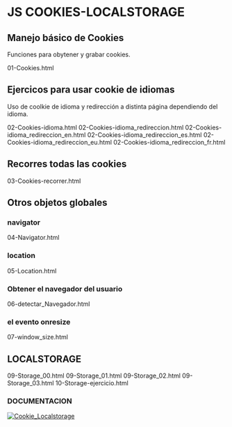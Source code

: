 # JS COOKIES-LOCALSTORAGE

## Manejo básico de Cookies

Funciones para obytener y grabar cookies.

01-Cookies.html


## Ejercicos para usar cookie de idiomas
Uso de coolkie de idioma y redirección a distinta página dependiendo del idioma.

02-Cookies-idioma.html
02-Cookies-idioma_redireccion.html
02-Cookies-idioma_redireccion_en.html
02-Cookies-idioma_redireccion_es.html
02-Cookies-idioma_redireccion_eu.html
02-Cookies-idioma_redireccion_fr.html

## Recorres todas las cookies
03-Cookies-recorrer.html

## Otros objetos globales

### navigator
04-Navigator.html

### location
05-Location.html

### Obtener el navegador del usuario

06-detectar_Navegador.html

### el evento onresize 
07-window_size.html

## LOCALSTORAGE
09-Storage_00.html
09-Storage_01.html
09-Storage_02.html
09-Storage_03.html
10-Storage-ejercicio.html

### DOCUMENTACION

[![Cookie_Localstorage](https://img.shields.io/badge/cookie_localstorage-yellow?style=for-the-badge&logo=google-slides&logoColor=yellow&labelColor=black)](https://docs.google.com/presentation/d/1rTIUbxueAOxUOdXNKrYtGgCswSCpzSENOLpReap8E5A/edit#slide=id.g116e1bb3316_0_0)